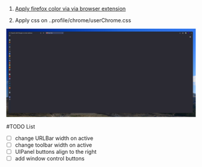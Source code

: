 1. [Apply firefox color via via browser extension](https://color.firefox.com/?theme=XQAAAAI6AgAAAAAAAABBKYhm849SCicxcUCyhXcGHf3p79EhVPY1ahrnannSLhj71Yd4LPBhuYWhpMuqoA7EkSgNqhoPPlDOpW4TWtdCnJtc1jIYjLQGa0YEx-HHo6HNw4l0SO7rvAqPcoLQhGd9_XtJBWrfwfL3Kk202kTydqSAN82mVOLvYpjmBTOMyJSjIM92EqMR5NRROdiMw5MQbqxYKwKqM-TzPnIcxltz-Xr6sM4-rB4JBALqMsbuA9bbHBx36Sp1LgyYrUYTDP3634QyG3dWSN3LlQ5kfqAWL8UX7aoZZntzRBLbUSDrArY7X-nbqpu3zHNw5APs6cVIJq_X04AmH5NvsQy7AGNdG90qBOkgtsplhwzRzZA_-1UcVQ)

2. Apply css on ..profile/chrome/userChrome.css

![screenshot](./img/image.psd.png)

#TODO List

- [ ] change URLBar width on active
- [ ] change toolbar width on active
- [ ] UIPanel buttons align to the right
- [ ] add window control buttons
